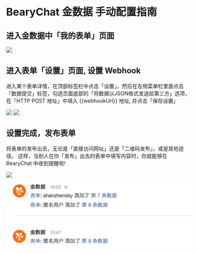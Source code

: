# BearyChat 金数据 手动配置指南

## 进入金数据中「我的表单」页面

![](/images/tutorial/jinshuju_form.png)

## 进入表单「设置」页面, 设置 Webhook

进入某个表单详情，在顶部标签栏中点击「设置」，然后在左侧菜单栏里面点击「数据提交」标签，勾选页面底部的「将数据以JSON格式发送给第三方」选项，
在「HTTP POST 地址」中填入 {{webhookUrl}} 地址, 并点击「保存设置」

![](/images/tutorial/jinshuju_setting.png)
![](/images/tutorial/jinshuju_hook.png)

## 设置完成，发布表单

将表单的发布出去，无论是「直接访问网址」还是「二维码发布」，或是其他途径。
这样，当别人在你「发布」出去的表单中填写内容时，你就能够在 BearyChat 中收到提醒啦!

![](/images/tutorial/jinshuju_publish.png)
![](/images/tutorial/jinshuju_in_bearychat.png)

